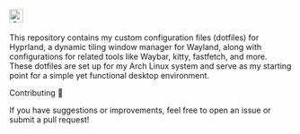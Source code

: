 
## <img src="https://upload.wikimedia.org/wikipedia/commons/thumb/1/13/Arch_Linux_%22Crystal%22_icon.svg/256px-Arch_Linux_%22Crystal%22_icon.svg.png" alt="Arch Logo" width="24"> 

This repository contains my custom configuration files (dotfiles) for Hyprland, a dynamic tiling window manager for Wayland, along with configurations for related tools like Waybar, kitty, fastfetch, and more. These dotfiles are set up for my Arch Linux system and serve as my starting point for a simple yet functional desktop environment.

Contributing 🤝

If you have suggestions or improvements, feel free to open an issue or submit a pull request!
